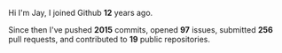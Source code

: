 Hi I'm Jay, I joined Github **12** years ago.

Since then I've pushed **2015** commits, opened **97** issues, submitted **256** pull requests, and contributed to **19** public repositories.
